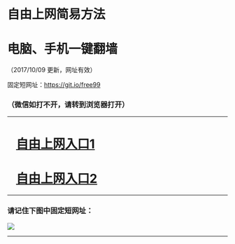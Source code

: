 ﻿# 自由上网简易方法

# 电脑、手机一键翻墙

（2017/10/09 更新，网址有效）

固定短网址：https://git.io/free99

### （微信如打不开，请转到浏览器打开）


***





# &nbsp;&nbsp; <a href="http://ft1189020394.fwq-tz-1001.info/fwqtz01.html?t=100900117901 " target="_blank">自由上网入口1</a>
# &nbsp;&nbsp; <a href="http://ft325612105.fwq-tz-1002.info/fwqtz02.html?t=10090015680 " target="_blank">自由上网入口2</a>
***

### 请记住下图中固定短网址：

<img src="https://s3-us-west-2.amazonaws.com/fwq-1001/yjfq-20170905okok.png" /> 


***

